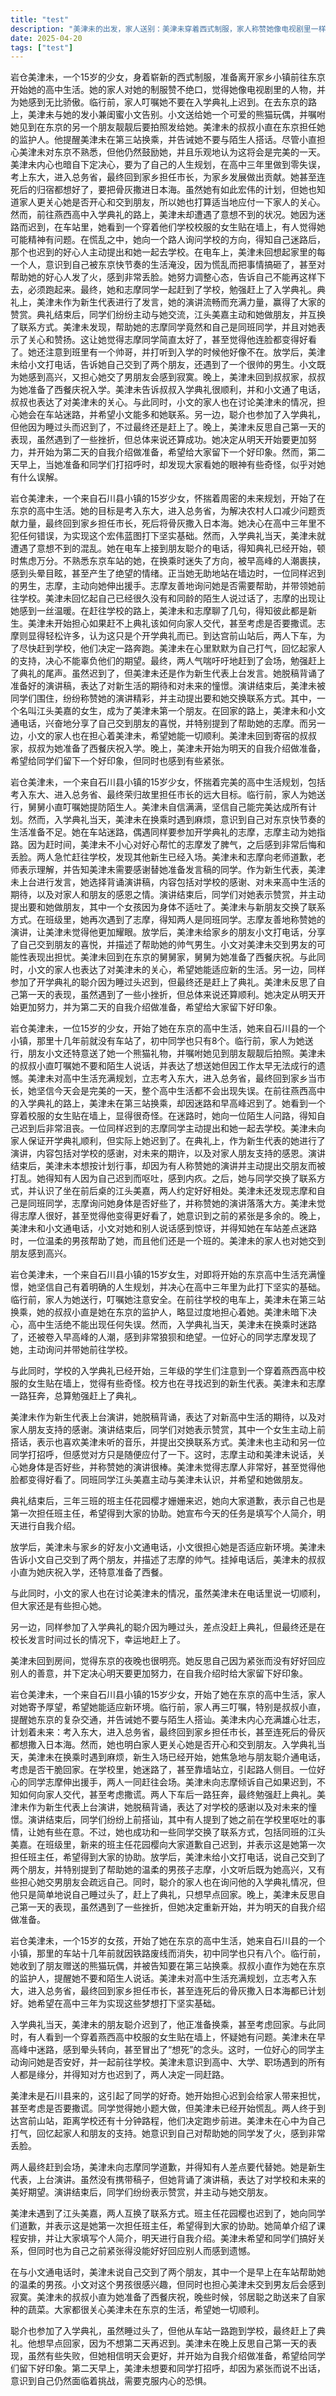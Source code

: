 ```yaml
---
title: "test"
description: "美津未的出发，家人送别：美津未穿着西式制服，家人称赞她像电视剧里一样，并为她感到骄傲。家人提醒她不要在入学典礼上迟到，并与她道别。美津未的出发，前往东京：岩仓美津未，15岁，即将成为东京的高中生。她来自石川县边沿的小镇，与发小兼闺蜜小文告别，小文送了她一个熊猫玩偶，并嘱咐她见到靓靓后拍照。美津未的出发，叔叔的叮嘱：美津未的叔叔小直是她在东京的监护人，他提醒美津未要在第三站换乘，并告诫她不要理睬陌生人。小直担心美津未对东京不熟悉，但他还是鼓励美津未，并预感今天会是完美的一天。美津未的计划与现实，完美高中生活的规划：美津未计划在高中三年努力学习，考上东大，进入总务省，为农村人口减少问题做贡献，退休后回老家当市长，最终将骨灰撒入日本海。她希望高中生活不会出现任何失误。美津未的计划与现实，入学典礼迟到：美津未在电车上接到朋友聪介的电话，得知入学典礼已经开始，感到非常焦虑。她在车站迷路，被早高峰的人潮淹没，感到晕眩和绝望。美津未的计划与现实，偶遇志摩：美津未在迷路时遇到同样迟到的志摩，志摩主动询问她是否需要帮助，并一起前往学校。美津未回忆起上次与同龄陌生人说话是很久以前的事了。入学典礼的混乱，赶往学校：志摩告诉美津未从车站到学校需要十分钟，并询问她是否要跑步赶时间。美津未回忆起家人，意识到自己不该对帮助她的志摩发火，感到丢脸。入学典礼的混乱，迟到与道歉：美津未和志摩最终赶到学校，向老师道歉。老师表示他们没事就好，并提醒美津未要向准备替代她的同学道谢。入学典礼的混乱，新生代表发言：美津未作为新生代表上台发言，她没有携带稿子，而是背诵了演讲稿。她的演讲内容包括对学校的感谢、对未来的期待以及对家人朋友的感恩。结交新朋友，演讲后的意外：美津未在演讲后突然冲刺，计划被打乱。有人称赞她的演讲精彩，并提出要和她交朋友。美津未得知有人因为自己迟到而呕吐，感到内疚。结交新朋友，交换联系方式：美津未与同学交换联系方式，并结识了江头美嘉，美嘉是她的前后桌，两人约定好好相处。美津未意识到自己之前的紧张是多余的。结交新朋友，与志摩重逢：美津未发现志摩和自己是同班同学，志摩询问她身体是否好些了，并称赞她的演讲落落大方。美津未觉得志摩人很好，甚至觉得他变得更好看了。第一天结束，班主任的讲话：班主任花园樱向大家道歉自己迟到了，并表示自己也是第一次担任班主任，希望得到大家的协助。她宣布今天的任务是填写个人简介，明天进行自我介绍。第一天结束，美津未的反思：美津未认为第一天虽然有些小插曲，但总体来说还算成功。她反思自己因为紧张而没有好好回应别人的善意，并下定决心明天要更加努力。第一天结束，与家人的通话：美津未与小文通电话，得知家人很担心她。她告诉小文自己交到了两个朋友，并描述了志摩的帅气。小直为美津未庆祝入学，并准备了西餐。家人的关怀，来自家乡的问候：聪介给小文送来妈妈托他带的萝卜，小文询问美津未的情况。两人都担心美津未在东京会迷路，小文表示会经常与美津未联系。家人的关怀，聪介的入学：家人询问聪介的入学典礼情况，聪介表示自己睡过头了，但最终还是赶上了。他没有透露更多细节，只是想早点回家，不想迟到。家人的关怀，美津未的决心：美津未在夜晚反思今天的失败，认为第一天可以不算数。她回顾了春假期间为入学考试做的准备，并决心明天开始一切都会好起来。她开始准备明天的自我介绍。第二天的开始，新的挑战：第二天早上，美津未想要和同学打招呼，却因为紧张而说不出话。她意识到自己仍然面临着挑战，需要克服内心的恐惧。"
date: 2025-04-20
tags: ["test"]
---
```


岩仓美津未，一个15岁的少女，身着崭新的西式制服，准备离开家乡小镇前往东京开始她的高中生活。她的家人对她的制服赞不绝口，觉得她像电视剧里的人物，并为她感到无比骄傲。临行前，家人叮嘱她不要在入学典礼上迟到。在去东京的路上，美津未与她的发小兼闺蜜小文告别。小文送给她一个可爱的熊猫玩偶，并嘱咐她见到在东京的另一个朋友靓靓后要拍照发给她。美津未的叔叔小直在东京担任她的监护人。他提醒美津未在第三站换乘，并告诫她不要与陌生人搭话。尽管小直担心美津未对东京不熟悉，但他仍然鼓励她，并且乐观地认为这将会是完美的一天。美津未内心也暗自下定决心，要为了自己的人生规划，在高中三年里做到零失误，考上东大，进入总务省，最终回到家乡担任市长，为家乡发展做出贡献。她甚至连死后的归宿都想好了，要把骨灰撒进日本海。虽然她有如此宏伟的计划，但她也知道家人更关心她是否开心和交到朋友，所以她也打算适当地应付一下家人的关心。然而，前往燕西高中入学典礼的路上，美津未却遭遇了意想不到的状况。她因为迷路而迟到，在车站里，她看到一个穿着他们学校校服的女生贴在墙上，有人觉得她可能精神有问题。在慌乱之中，她向一个路人询问学校的方向，得知自己迷路后，那个也迟到的好心人主动提出和她一起去学校。在电车上，美津未回想起家里的每一个人，意识到自己被东京快节奏的生活淹没，因为慌乱而把事情搞砸了，甚至对帮助她的好心人发了火，感到非常丢脸。她努力调整心态，告诉自己不能再这样下去，必须跑起来。最终，她和志摩同学一起赶到了学校，勉强赶上了入学典礼。典礼上，美津未作为新生代表进行了发言，她的演讲流畅而充满力量，赢得了大家的赞赏。典礼结束后，同学们纷纷主动与她交流，江头美嘉主动和她做朋友，并互换了联系方式。美津未发现，帮助她的志摩同学竟然和自己是同班同学，并且对她表示了关心和赞扬。这让她觉得志摩同学简直太好了，甚至觉得他连脸都变得好看了。她还注意到班里有一个帅哥，并打听到入学的时候他好像不在。放学后，美津未给小文打电话，告诉她自己交到了两个朋友，还遇到了一个很帅的男生。小文既为她感到高兴，又担心她交了男朋友会感到寂寞。晚上，美津未回到叔叔家，叔叔为她准备了西餐庆祝入学。美津未告诉叔叔入学典礼很顺利，并和小文通了电话，叔叔也表达了对美津未的关心。与此同时，小文的家人也在讨论美津未的情况，担心她会在车站迷路，并希望小文能多和她联系。另一边，聪介也参加了入学典礼，但他因为睡过头而迟到了，不过最终还是赶上了。晚上，美津未反思自己第一天的表现，虽然遇到了一些挫折，但总体来说还算成功。她决定从明天开始要更加努力，并开始为第二天的自我介绍做准备，希望给大家留下一个好印象。然而，第二天早上，当她准备和同学们打招呼时，却发现大家看她的眼神有些奇怪，似乎对她有什么误解。

岩仓美津未，一个来自石川县小镇的15岁少女，怀揣着周密的未来规划，开始了在东京的高中生活。她的目标是考入东大，进入总务省，为解决农村人口减少问题贡献力量，最终回到家乡担任市长，死后将骨灰撒入日本海。她决心在高中三年里不犯任何错误，为实现这个宏伟蓝图打下坚实基础。然而，入学典礼当天，美津未就遭遇了意想不到的混乱。她在电车上接到朋友聪介的电话，得知典礼已经开始，顿时焦虑万分。不熟悉东京车站的她，在换乘时迷失了方向，被早高峰的人潮裹挟，感到头晕目眩，甚至产生了绝望的情绪。正当她无助地站在墙边时，一位同样迟到的男生，志摩，主动向她伸出援手。志摩友善地询问她是否需要帮助，并带领她前往学校。美津未回忆起自己已经很久没有和同龄的陌生人说过话了，志摩的出现让她感到一丝温暖。在赶往学校的路上，美津未和志摩聊了几句，得知彼此都是新生。美津未开始担心如果赶不上典礼该如何向家人交代，甚至考虑是否要撒谎。志摩则显得轻松许多，认为这只是个开学典礼而已。到达宫前山站后，两人下车，为了尽快赶到学校，他们决定一路奔跑。美津未在心里默默为自己打气，回忆起家人的支持，决心不能辜负他们的期望。最终，两人气喘吁吁地赶到了会场，勉强赶上了典礼的尾声。虽然迟到了，但美津未还是作为新生代表上台发言。她脱稿背诵了准备好的演讲稿，表达了对新生活的期待和对未来的憧憬。演讲结束后，美津未被同学们围住，纷纷称赞她的演讲精彩，并主动提出要和她交换联系方式。其中，一个名叫江头美嘉的女生，成为了美津未第一个朋友。在回家的路上，美津未和小文通电话，兴奋地分享了自己交到朋友的喜悦，并特别提到了帮助她的志摩。而另一边，小文的家人也在担心着美津未，希望她能一切顺利。美津未回到寄宿的叔叔家，叔叔为她准备了西餐庆祝入学。晚上，美津未开始为明天的自我介绍做准备，希望给同学们留下一个好印象，但同时也感到有些紧张。

岩仓美津未，一个来自石川县小镇的15岁少女，怀揣着完美的高中生活规划，包括考入东大、进入总务省、最终荣归故里担任市长的远大目标。临行前，家人为她送行，舅舅小直叮嘱她提防陌生人。美津未自信满满，坚信自己能完美达成所有计划。然而，入学典礼当天，美津未在换乘时遇到麻烦，意识到自己对东京快节奏的生活准备不足。她在车站迷路，偶遇同样要参加开学典礼的志摩，志摩主动为她指路。因为赶时间，美津未不小心对好心帮忙的志摩发了脾气，之后感到非常后悔和丢脸。两人急忙赶往学校，发现其他新生已经入场。美津未和志摩向老师道歉，老师表示理解，并告知美津未需要感谢替她准备发言稿的同学。作为新生代表，美津未上台进行发言，她选择背诵演讲稿，内容包括对学校的感谢、对未来高中生活的期待，以及对家人和朋友的感恩之情。演讲结束后，同学们对她表示赞赏，并主动提出要和她做朋友，其中一个女孩因为身体不适吐了。美津未与新朋友交换了联系方式。在班级里，她再次遇到了志摩，得知两人是同班同学。志摩友善地称赞她的演讲，让美津未觉得他更加耀眼。放学后，美津未给家乡的朋友小文打电话，分享了自己交到朋友的喜悦，并描述了帮助她的帅气男生。小文对美津未交到男友的可能性表现出担忧。美津未回到在东京的舅舅家，舅舅为她准备了西餐庆祝。与此同时，小文的家人也表达了对美津未的关心，希望她能适应新的生活。另一边，同样参加了开学典礼的聪介因为睡过头迟到，但最终还是赶上了典礼。美津未反思了自己第一天的表现，虽然遇到了一些小挫折，但总体来说还算顺利。她决定从明天开始更加努力，并为第二天的自我介绍做准备，希望给大家留下好印象。

岩仓美津未，一位15岁的少女，开始了她在东京的高中生活，她来自石川县的一个小镇，那里十几年前就没有车站了，初中同学也只有8个。临行前，家人为她送行，朋友小文还特意送了她一个熊猫礼物，并嘱咐她见到朋友靓靓后拍照。美津未的叔叔小直叮嘱她不要和陌生人说话，并表达了想送她但因工作太早无法成行的遗憾。美津未对高中生活充满规划，立志考入东大，进入总务省，最终回到家乡当市长，她坚信今天会是完美的一天，整个高中生活都不会出现失误。在前往燕西高中的入学典礼的路上，美津未在第三站换乘，却因迷路和早高峰迟到了。她看到一个穿着校服的女生贴在墙上，显得很奇怪。在迷路时，她向一位陌生人问路，得知自己迟到后非常沮丧。一位同样迟到的志摩同学主动提出和她一起去学校。美津未向家人保证开学典礼顺利，但实际上她迟到了。在典礼上，作为新生代表的她进行了演讲，内容包括对学校的感谢，对未来的期许，以及对家人朋友支持的感恩。演讲结束后，美津未本想按计划行事，却因为有人称赞她的演讲并主动提出交朋友而被打乱。她得知有人因为自己迟到而呕吐，感到内疚。之后，她与同学交换了联系方式，并认识了坐在前后桌的江头美嘉，两人约定好好相处。美津未还发现志摩和自己是同班同学，志摩询问她身体是否好些了，并称赞她的演讲落落大方。美津未觉得志摩人很好，甚至觉得他变得更好看了，她意识到之前的紧张是多余的。晚上，美津未和小文通电话，小文对她和别人说话感到惊讶，并得知她在车站差点迷路时，一位温柔的男孩帮助了她，而且他们还是一个班的。美津未的家人也对她交到朋友感到高兴。

岩仓美津未，一个来自石川县小镇的15岁女生，对即将开始的东京高中生活充满憧憬，她坚信自己有着明确的人生规划，并决心在高中三年里为此打下坚实的基础。临行前，家人为她送行，叮嘱她注意安全。在前往学校的电车上，美津未在第三站换乘，她的叔叔小直是她在东京的监护人，略显过度地担心着她。美津未暗下决心，高中生活绝不能出现任何失误。然而，入学典礼当天，美津未在换乘时迷路了，还被卷入早高峰的人潮，感到非常狼狈和绝望。一位好心的同学志摩发现了她，主动询问并带她前往学校。

与此同时，学校的入学典礼已经开始，三年级的学生们注意到一个穿着燕西高中校服的女生贴在墙上，觉得有些奇怪。校方也在寻找迟到的新生代表。美津未和志摩一路狂奔，总算勉强赶上了典礼。

美津未作为新生代表上台演讲，她脱稿背诵，表达了对新高中生活的期待，以及对家人朋友支持的感谢。演讲结束后，同学们对她表示赞赏，其中一个女生主动上前搭话，表示也喜欢美津未听的音乐，并提出交换联系方式。美津未也主动和另一位同学打招呼，但感觉对方只是随便应付了一下。这时，志摩主动和美津未说话，关心她身体是否好些，并称赞她的演讲很棒。美津未觉得志摩人非常好，甚至觉得他脸都变得好看了。同班同学江头美嘉主动与美津未认识，并希望和她做朋友。

典礼结束后，三年三班的班主任花园樱才姗姗来迟，她向大家道歉，表示自己也是第一次担任班主任，希望得到大家的协助。她宣布今天的任务是填写个人简介，明天进行自我介绍。

放学后，美津未与家乡的好友小文通电话，小文很担心她是否适应新环境。美津未告诉小文自己交到了两个朋友，并描述了志摩的帅气。挂掉电话后，美津未的叔叔小直为她庆祝入学，还特意准备了西餐。

与此同时，小文的家人也在讨论美津未的情况，虽然美津未在电话里说一切顺利，但大家还是有些担心她。

另一边，同样参加了入学典礼的聪介因为睡过头，差点没赶上典礼，但最终还是在校长发言时间过长的情况下，幸运地赶上了。

美津未回到房间，觉得东京的夜晚也很明亮。她反思自己因为紧张而没有好好回应别人的善意，并下定决心明天要更加努力，在自我介绍时给大家留下好印象。

岩仓美津未，一个来自石川县小镇的15岁少女，开始了她在东京的高中生活，家人对她寄予厚望，希望她能适应新环境。临行前，家人再三叮嘱，特别是叔叔小直，提醒她东京的复杂交通，并告诫她不要与陌生人搭讪。美津未内心充满雄心壮志，计划着未来：考入东大，进入总务省，最终回到家乡担任市长，甚至连死后的骨灰都想撒入日本海。然而，她也明白家人更关心她是否开心和交到朋友。入学典礼当天，美津未在换乘时遇到麻烦，新生入场已经开始，她焦急地与朋友聪介通电话，考虑是否干脆回家。在学校里，她迷路了，甚至靠墙站立，引起路人侧目。一位好心的同学志摩伸出援手，两人一同赶往会场。美津未向志摩倾诉自己如果迟到，不知如何向家人交代，甚至考虑撒谎。两人下车后一路狂奔，最终勉强赶上典礼。美津未作为新生代表上台演讲，她脱稿背诵，表达了对学校的感谢以及对未来的憧憬。演讲结束后，同学们纷纷上前搭讪，其中有人提到了她之前在学校里呕吐的事情，让她有些在意。不过，她也成功和一些同学交换了联系方式，包括同班的江头美嘉。在班级里，新来的班主任花园樱向大家道歉自己迟到，并表示这是她第一次担任班主任，希望得到大家的协助。放学后，美津未给小文打电话，说自己交到了两个朋友，并特别提到了帮助她的温柔的男孩子志摩，小文听后既为她高兴，又有些担心她交男朋友会疏远自己。同时，聪介的家人也在询问他的入学典礼情况，但他只是简单地说自己睡过头了，赶上了典礼，只想早点回家。晚上，美津未反思自己第一天的表现，虽然遇到了一些挫折，但她决定重新开始，并为明天的自我介绍做准备。

岩仓美津未，一个15岁的女孩，开始了她在东京的高中生活，她来自石川县的一个小镇，那里的车站十几年前就因铁路废线而消失，初中同学也只有八个。临行前，她收到了朋友赠送的熊猫玩偶，并被告知要在第三站换乘。叔叔小直作为她在东京的监护人，提醒她不要和陌生人说话。美津未对高中生活充满规划，立志考入东大，进入总务省，最终回到家乡担任市长，甚至连死后的骨灰撒入日本海都已计划好。她希望在高中三年为实现这些梦想打下坚实基础。

入学典礼当天，美津未的朋友聪介迟到了，他正准备换乘，甚至考虑回家。与此同时，有人看到一个穿着燕西高中校服的女生贴在墙上，怀疑她有问题。美津未在早高峰中迷路，感到晕头转向，甚至冒出了“想死”的念头。这时，一位好心的同学主动询问她是否安好，并一起前往学校。美津未意识到高中、大学、职场遇到的所有人都是缘分，并得知对方也迟到了，两人决定一同赶路。

美津未是石川县来的，这引起了同学的好奇。她开始担心迟到会给家人带来担忧，甚至考虑是否要撒谎。同学觉得她小题大做，但美津未已经开始慌乱。两人终于到达宫前山站，距离学校还有十分钟路程，他们决定跑步前进。美津未在心中为自己打气，回忆起家人和朋友的支持。她意识到自己对帮助她的同学发了火，感到非常丢脸。

两人最终赶到会场，美津未向志摩同学道歉，并得知有人差点要代替她。她是新生代表，上台演讲。虽然没有携带稿子，但她背诵了演讲稿，表达了对学校和未来的美好期望。演讲结束后，同学们纷纷表示赞赏，并主动与她交朋友。

美津未遇到了江头美嘉，两人互换了联系方式。班主任花园樱也迟到了，她向同学们道歉，并表示这是她第一次担任班主任，希望得到大家的协助。她简单介绍了课程安排，并让大家填写个人简介，明天进行自我介绍。美津未希望和同学们搞好关系，但同时也为自己之前紧张得没能好好回应别人而感到遗憾。

在与小文通电话时，美津未说自己交到了两个朋友，其中一个是早上在车站帮助她的温柔的男孩。小文对这个男孩很感兴趣，但同时也担心美津未交到男友后会感到寂寞。美津未的叔叔小直为她准备了西餐庆祝，晚些时候，邻居聪之助送来了自家种的蔬菜。大家都很关心美津未在东京的生活，希望她一切顺利。

聪介也参加了入学典礼，虽然睡过头了，但他从车站一路跑到学校，最终赶上了典礼。他想早点回家，因为不想第二天再迟到。美津未在晚上反思自己第一天的表现，虽然有些失败，但她相信明天会更好，并开始为自我介绍做准备，希望给同学们留下好印象。第二天早上，美津未想要和同学打招呼，却因为紧张而说不出话，意识到自己仍然面临着挑战，需要克服内心的恐惧。